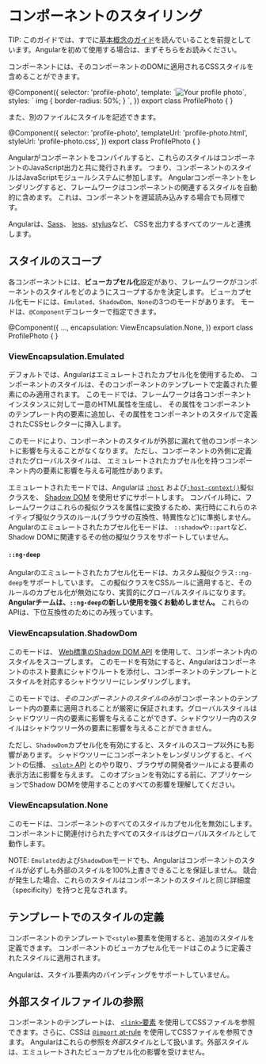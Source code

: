# コンポーネントのスタイリング

TIP: このガイドでは、すでに[基本概念のガイド](essentials)を読んでいることを前提としています。Angularを初めて使用する場合は、まずそちらをお読みください。

コンポーネントには、そのコンポーネントのDOMに適用されるCSSスタイルを含めることができます。

<docs-code language="angular-ts" highlight="[4]">
@Component({
  selector: 'profile-photo',
  template: `<img src="profile-photo.jpg" alt="Your profile photo">`,
  styles: ` img { border-radius: 50%; } `,
})
export class ProfilePhoto { }
</docs-code>

また、別のファイルにスタイルを記述できます。

<docs-code language="angular-ts" highlight="[4]">
@Component({
  selector: 'profile-photo',
  templateUrl: 'profile-photo.html',
  styleUrl: 'profile-photo.css',
})
export class ProfilePhoto { }
</docs-code>

Angularがコンポーネントをコンパイルすると、これらのスタイルはコンポーネントのJavaScript出力と共に発行されます。
つまり、コンポーネントのスタイルはJavaScriptモジュールシステムに参加します。
Angularコンポーネントをレンダリングすると、フレームワークはコンポーネントの関連するスタイルを自動的に含めます。
これは、コンポーネントを遅延読み込みする場合でも同様です。

Angularは、[Sass](https://sass-lang.com)、
[less](https://lesscss.org)、[stylus](https://stylus-lang.com)など、
CSSを出力するすべてのツールと連携します。

## スタイルのスコープ

各コンポーネントには、**ビューカプセル化**設定があり、フレームワークがコンポーネントのスタイルをどのようにスコープするかを決定します。
ビューカプセル化モードには、`Emulated`、`ShadowDom`、`None`の3つのモードがあります。
モードは、`@Component`デコレーターで指定できます。

<docs-code language="angular-ts" highlight="[3]">
@Component({
  ...,
  encapsulation: ViewEncapsulation.None,
})
export class ProfilePhoto { }
</docs-code>

### ViewEncapsulation.Emulated

デフォルトでは、Angularはエミュレートされたカプセル化を使用するため、
コンポーネントのスタイルは、そのコンポーネントのテンプレートで定義された要素にのみ適用されます。
このモードでは、フレームワークは各コンポーネントインスタンスに対して一意のHTML属性を生成し、
その属性をコンポーネントのテンプレート内の要素に追加し、その属性をコンポーネントのスタイルで定義されたCSSセレクターに挿入します。

このモードにより、コンポーネントのスタイルが外部に漏れて他のコンポーネントに影響を与えることがなくなります。
ただし、コンポーネントの外側に定義されたグローバルスタイルは、
エミュレートされたカプセル化を持つコンポーネント内の要素に影響を与える可能性があります。

エミュレートされたモードでは、Angularは
[`:host`](https://developer.mozilla.org/docs/Web/CSS/:host)
および[`:host-context()`](https://developer.mozilla.org/docs/Web/CSS/:host-context)擬似
クラスを、
[Shadow DOM](https://developer.mozilla.org/docs/Web/Web_Components/Using_shadow_DOM)
を使用せずにサポートします。
コンパイル時に、フレームワークはこれらの擬似クラスを属性に変換するため、実行時にこれらのネイティブ擬似クラスのルール(ブラウザの互換性、特異性など)に準拠しません。
Angularのエミュレートされたカプセル化モードは、
`::shadow`や`::part`など、Shadow DOMに関連するその他の擬似クラスをサポートしていません。

#### `::ng-deep`

Angularのエミュレートされたカプセル化モードは、カスタム擬似クラス`::ng-deep`をサポートしています。
この擬似クラスをCSSルールに適用すると、そのルールのカプセル化が無効になり、実質的にグローバルスタイルになります。
**Angularチームは、`::ng-deep`の新しい使用を強くお勧めしません。**
これらのAPIは、下位互換性のためにのみ残っています。

### ViewEncapsulation.ShadowDom

このモードは、
[Web標準のShadow DOM API](https://developer.mozilla.org/docs/Web/Web_Components/Using_shadow_DOM)
を使用して、コンポーネント内のスタイルをスコープします。
このモードを有効にすると、Angularはコンポーネントのホスト要素にシャドウルートを添付し、コンポーネントのテンプレートとスタイルを対応するシャドウツリーにレンダリングします。

このモードでは、*そのコンポーネントのスタイルのみ*がコンポーネントのテンプレート内の要素に適用されることが厳密に保証されます。グローバルスタイルはシャドウツリー内の要素に影響を与えることができず、シャドウツリー内のスタイルはシャドウツリー外の要素に影響を与えることができません。

ただし、`ShadowDom`カプセル化を有効にすると、スタイルのスコープ以外にも影響があります。
シャドウツリーにコンポーネントをレンダリングすると、イベントの伝播、
[`<slot>` API](https://developer.mozilla.org/docs/Web/Web_Components/Using_templates_and_slots)
とのやり取り、ブラウザの開発者ツールによる要素の表示方法に影響を与えます。
このオプションを有効にする前に、アプリケーションでShadow DOMを使用することのすべての影響を理解してください。

### ViewEncapsulation.None

このモードは、コンポーネントのすべてのスタイルカプセル化を無効にします。
コンポーネントに関連付けられたすべてのスタイルはグローバルスタイルとして動作します。

NOTE: `Emulated`および`ShadowDom`モードでも、Angularはコンポーネントのスタイルが必ずしも外部のスタイルを100%上書きできることを保証しません。
競合が発生した場合、これらのスタイルはコンポーネントのスタイルと同じ詳細度（specificity）を持つと見なされます。

## テンプレートでのスタイルの定義

コンポーネントのテンプレートで`<style>`要素を使用すると、追加のスタイルを定義できます。
コンポーネントのビューカプセル化モードはこのように定義されたスタイルに適用されます。

Angularは、スタイル要素内のバインディングをサポートしていません。

## 外部スタイルファイルの参照

コンポーネントのテンプレートは、
[`<link>`要素](https://developer.mozilla.org/docs/Web/HTML/Element/link)
を使用してCSSファイルを参照できます。さらに、CSSは
[ `@import` at-rule](https://developer.mozilla.org/docs/Web/CSS/@import)
を使用してCSSファイルを参照できます。
Angularはこれらの参照を*外部*スタイルとして扱います。外部スタイルは、エミュレートされたビューカプセル化の影響を受けません。

